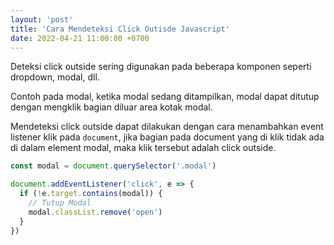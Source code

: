 ```yaml
---
layout: 'post'
title: 'Cara Mendeteksi Click Outisde Javascript'
date: 2022-04-21 11:00:00 +0700
---
```


Deteksi click outside sering digunakan pada beberapa komponen seperti dropdown, modal, dll.

Contoh pada modal, ketika modal sedang ditampilkan, modal dapat ditutup dengan mengklik bagian diluar area kotak modal.

Mendeteksi click outside dapat dilakukan dengan cara menambahkan event listener klik pada `document`, jika bagian pada document yang di klik tidak ada di dalam element modal, maka klik tersebut adalah click outside.

```js
const modal = document.querySelector('.modal')

document.addEventListener('click', e => {
  if (!e.target.contains(modal)) {
    // Tutup Modal
    modal.classList.remove('open')
  }
})
```